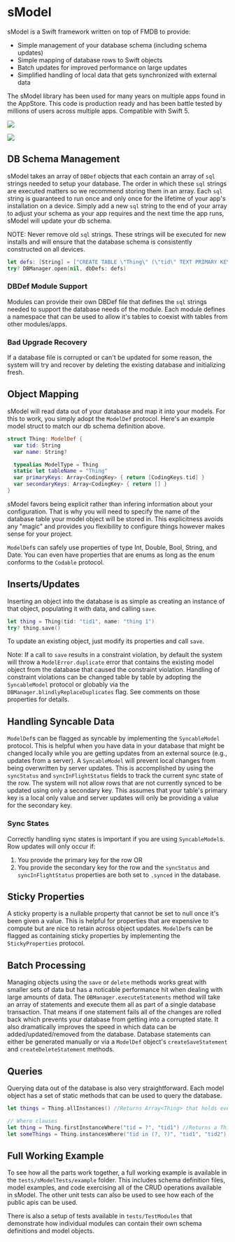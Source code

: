 # sModel

sModel is a Swift framework written on top of FMDB to provide:
  - Simple management of your database schema (including schema updates)
  - Simple mapping of database rows to Swift objects
  - Batch updates for improved performance on large updates
  - Simplified handling of local data that gets synchronized with external data

The sModel library has been used for many years on multiple apps found in the AppStore.  This code is production ready and has been battle tested by millions of
users across multiple apps. Compatible with Swift 5.

[![](https://img.shields.io/endpoint?url=https%3A%2F%2Fswiftpackageindex.com%2Fapi%2Fpackages%2FFamilySearch%2FsModel%2Fbadge%3Ftype%3Dswift-versions)](https://swiftpackageindex.com/FamilySearch/sModel)

[![](https://img.shields.io/endpoint?url=https%3A%2F%2Fswiftpackageindex.com%2Fapi%2Fpackages%2FFamilySearch%2FsModel%2Fbadge%3Ftype%3Dplatforms)](https://swiftpackageindex.com/FamilySearch/sModel)

## DB Schema Management

sModel takes an array of `DBDef` objects that each contain an array of `sql` strings needed to setup your database.  The order in which these `sql` strings 
are executed matters so we recommend storing them in an array.  Each `sql` string is guaranteed to run once and only once for the 
lifetime of your app's installation on a device.  Simply add a new `sql` string to the end of your array to
adjust your schema as your app requires and the next time the app runs, sModel will update your db schema.

NOTE: Never remove old `sql` strings.  These strings will be executed for new installs and will ensure that the database
schema is consistently constructed on all devices.

```swift
let defs: [String] = ["CREATE TABLE \"Thing\" (\"tid\" TEXT PRIMARY KEY, \"name\" TEXT);"]
try? DBManager.open(nil, dbDefs: defs)
```

### DBDef Module Support

Modules can provide their own DBDef file that defines the `sql` strings needed to support the database needs of the module. Each
module defines a namespace that can be used to allow it's tables to coexist with tables from other modules/apps.

### Bad Upgrade Recovery

If a database file is corrupted or can't be updated for some reason, the system will try and recover
by deleting the existing database and initializing fresh.

## Object Mapping

sModel will read data out of your database and map it into your models. For this to
work, you simply adopt the `ModelDef` protocol. Here's an example
model struct to match our db schema definition above.

```swift
struct Thing: ModelDef {
  var tid: String
  var name: String?

  typealias ModelType = Thing
  static let tableName = "Thing"
  var primaryKeys: Array<CodingKey> { return [CodingKeys.tid] }
  var secondaryKeys: Array<CodingKey> { return [] }
}
```
sModel favors being explicit rather than infering information about your configuration.  That is why you will need
to specify the name of the database table your model object will be stored in.  This explicitness avoids any "magic" and
provides you flexibility to configure things however makes sense for your project.

`ModelDef`s can safely use properties of type Int, Double, Bool, String, and Date.  You can even have properties that are 
enums as long as the enum conforms to the `Codable` protocol. 

## Inserts/Updates

Inserting an object into the database is as simple as creating an instance of that object, populating
it with data, and calling `save`.

```swift
let thing = Thing(tid: "tid1", name: "thing 1")
try? thing.save()
```

To update an existing object, just modify its properties and call `save`.

Note: If a call to `save` results in a constraint violation, by default the system will throw
a `ModelError.duplicate` error that contains the existing model object from the database that caused the constraint violation. 
Handling of constraint violations can be changed table by table by adopting the `SyncableModel` protocol
or globably via the `DBManager.blindlyReplaceDuplicates` flag.  See comments 
on those properties for details.

## Handling Syncable Data

`ModelDef`s can be flagged as syncable by implementing the `SyncableModel` protocol.  This is helpful
when you have data in your database that might be changed locally while you are getting updates from
an external source (e.g., updates from a server).  A `SyncableModel` will prevent local changes from being
overwritten by server updates.  This is accomplished by using the `syncStatus` and  `syncInFlightStatus` fields to
track the current sync state of the row.  The system will not allow rows that are not currently synced to be updated
using only a secondary key.  This assumes that your table's primary key is a local only value and server updates will only
be providing a value for the secondary key.

### Sync States

Correctly handling sync states is important if you are using `SyncableModel`s.  Row updates will only occur if:

1. You provide the primary key for the row
OR
2. You provide the secondary key for the row and the `syncStatus` and `syncInFlightStatus` properties are both set to `.synced` in the database.


## Sticky Properties

A sticky property is a nullable property that cannot be set to null once it's been given a value. This is helpful
for properties that are expensive to compute but are nice to retain across object updates.  `ModelDef`s can be flagged as 
containing sticky properties by implementing the `StickyProperties` protocol.


## Batch Processing

Managing objects using the `save` or `delete` methods works great with smaller sets of data 
but has a noticable performance hit when dealing with large amounts of data.  The 
`DBManager.executeStatements` method will take an array of statements and execute them 
all as part of a single database transaction.  That means if one statement fails all of the changes 
are rolled back which prevents your database from getting into a corrupted state.  It also 
dramatically improves the speed in which data can be added/updated/removed from the database. 
Database statements can either be generated manually or via a `ModelDef` object's 
`createSaveStatement` and `createDeleteStatement` methods.

## Queries

Querying data out of the database is also very straightforward.  Each model object has
a set of static methods that can be used to query the database.

```swift
let things = Thing.allInstances() //Returns Array<Thing> that holds every instance of `Thing`

// Where clauses
let thing = Thing.firstInstanceWhere("tid = ?", "tid1") //Returns a Thing?
let someThings = Thing.instancesWhere("tid in (?, ?)", "tid1", "tid2") //Return Array<Thing> for each `Thing` that matches the where clause
```

## Full Working Example

To see how all the parts work together, a full working example is available in the `tests/sModelTests/example` folder.  This includes schema
definition files, model examples, and code exercising all of the CRUD operations available in sModel.  The other unit tests can also be
used to see how each of the public apis can be used.

There is also a setup of tests available in `tests/TestModules` that demonstrate how individual modules can contain their own schema definitions and
model objects.
